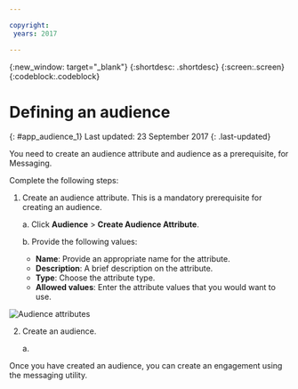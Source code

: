 ```yaml
---

copyright:
 years: 2017

---
```


{:new_window: target="_blank"}
{:shortdesc: .shortdesc}
{:screen:.screen}
{:codeblock:.codeblock}

# Defining an audience
{: #app_audience_1}
Last updated: 23 September 2017
{: .last-updated}

You need to create an audience attribute and audience as a prerequisite, for Messaging. 

Complete the following steps:

1. Create an audience attribute. This is a mandatory prerequisite for creating an audience.

	a. Click **Audience** > **Create Audience Attribute**.

	b. Provide the following values:

	- **Name**: Provide an appropriate name for the attribute.
	- **Description**: A brief description on the attribute.
	- **Type**:	Choose the attribute type.
	- **Allowed values**: Enter the attribute values that you would want to use.
	
![Audience attributes](audience_attributes.gif)


2. Create an audience.

	a. 

Once you have created an audience, you can create an engagement using the messaging utility.